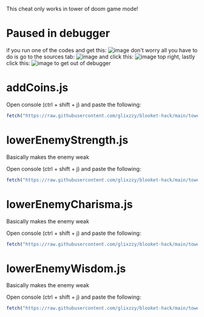This cheat only works in tower of doom game mode!

# Paused in debugger
if you run one of the codes and get this: ![image](https://user-images.githubusercontent.com/73669084/133943133-af7cc9b8-75ab-496c-a17e-5851b6d7ff63.png) don't worry all you have to do is go to the sources tab: ![image](https://user-images.githubusercontent.com/73669084/133943102-701b0737-b0ca-4ccd-b533-e782c7767447.png) and click this: ![image](https://user-images.githubusercontent.com/73669084/133943169-2897f143-258f-49d8-81e3-181ffe857c8e.png) top right, lastly click this: ![image](https://user-images.githubusercontent.com/73669084/133943122-bc762f73-8522-435a-abb8-905233c95ebe.png) to get out of debugger


# addCoins.js 
Open console (ctrl + shift + j) and paste the following:
```js
fetch("https://raw.githubusercontent.com/glixzzy/blooket-hack/main/tower-of-doom/addCoins.js").then((res) => res.text().then((t) => eval(t)))
```

# lowerEnemyStrength.js
Basically makes the enemy weak

Open console (ctrl + shift + j) and paste the following:
```js
fetch("https://raw.githubusercontent.com/glixzzy/blooket-hack/main/tower-of-doom/lowerEnemyStrength.js").then((res) => res.text().then((t) => eval(t)))
```

# lowerEnemyCharisma.js
Basically makes the enemy weak

Open console (ctrl + shift + j) and paste the following:
```js
fetch("https://raw.githubusercontent.com/glixzzy/blooket-hack/main/tower-of-doom/lowerEnemyCharisma.js").then((res) => res.text().then((t) => eval(t)))
```

# lowerEnemyWisdom.js
Basically makes the enemy weak

Open console (ctrl + shift + j) and paste the following:
```js
fetch("https://raw.githubusercontent.com/glixzzy/blooket-hack/main/tower-of-doom/lowerEnemyWisdom.js").then((res) => res.text().then((t) => eval(t)))
```
